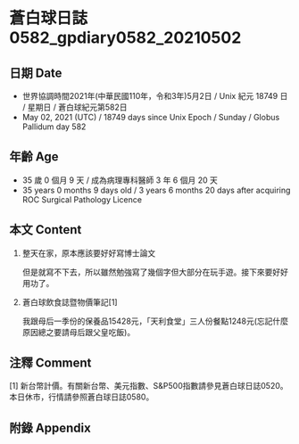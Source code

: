 [_metadata_:encoding]: - "utf-8"
[_metadata_:language]: - "zh-Hant-TW"
[_metadata_:fileformat]: - "markdown"
[_metadata_:MIME_type]: - "text/plain"
[_metadata_:markdown_version]: - "commonmark version 0.29"
[_metadata_:markdown_spec]: - "https://spec.commonmark.org/0.29/"

# 蒼白球日誌0582_gpdiary0582_20210502 #

## 日期 Date ##

* 世界協調時間2021年(中華民國110年，令和3年)5月2日 / Unix 紀元 18749 日 / 星期日 / 蒼白球紀元第582日
* May 02, 2021 (UTC) / 18749 days since Unix Epoch / Sunday / Globus Pallidum day 582

## 年齡 Age ##

* 35 歲 0 個月 9 天 / 成為病理專科醫師 3 年 6 個月 20 天
* 35 years 0 months 9 days old / 3 years 6 months 20 days after acquiring ROC Surgical Pathology Licence

## 本文 Content ##

1. 整天在家，原本應該要好好寫博士論文

    但是就寫不下去，所以雖然勉強寫了幾個字但大部分在玩手遊。接下來要好好用功了。
    
2. 蒼白球飲食誌暨物價筆記[1]

    我跟母后一季份的保養品15428元，「天利食堂」三人份餐點1248元(忘記什麼原因總之要請母后跟父皇吃飯)。 

## 注釋 Comment ##

[1] 新台幣計價。有關新台幣、美元指數、S&P500指數請參見蒼白球日誌0520。本日休市，行情請參照蒼白球日誌0580。

## 附錄 Appendix ##

